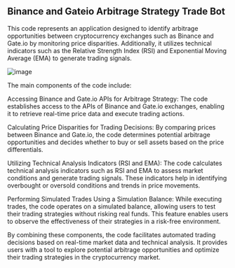 
## Binance and Gateio Arbitrage Strategy Trade Bot

This code represents an application designed to identify arbitrage opportunities between cryptocurrency exchanges such as Binance and Gate.io by monitoring price disparities. Additionally, it utilizes technical indicators such as the Relative Strength Index (RSI) and Exponential Moving Average (EMA) to generate trading signals.

![image](https://github.com/enesozyaramiss/TradeBot/assets/62839938/14735b47-c7eb-4a69-9093-26d7a3cf4bad)

The main components of the code include:

Accessing Binance and Gate.io APIs for Arbitrage Strategy:
The code establishes access to the APIs of Binance and Gate.io exchanges, enabling it to retrieve real-time price data and execute trading actions.

Calculating Price Disparities for Trading Decisions:
By comparing prices between Binance and Gate.io, the code determines potential arbitrage opportunities and decides whether to buy or sell assets based on the price differentials.

Utilizing Technical Analysis Indicators (RSI and EMA):
The code calculates technical analysis indicators such as RSI and EMA to assess market conditions and generate trading signals. These indicators help in identifying overbought or oversold conditions and trends in price movements.

Performing Simulated Trades Using a Simulation Balance:
While executing trades, the code operates on a simulated balance, allowing users to test their trading strategies without risking real funds. This feature enables users to observe the effectiveness of their strategies in a risk-free environment.

By combining these components, the code facilitates automated trading decisions based on real-time market data and technical analysis. It provides users with a tool to explore potential arbitrage opportunities and optimize their trading strategies in the cryptocurrency market.
